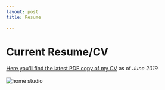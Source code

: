 ```yaml
---
layout: post
title: Resume

---
```


# Current Resume/CV

<a href="{{ site.baseurl }}assets/pdfs/CPalmer-CV-June2019.pdf">Here you'll find the latest PDF copy of my CV</a> as 
of *June 2019.*
        <br>
        <br>
        <img src="{{ site.baseurl }}assets/imgs/649872081_chroma.jpg" alt="home studio" class="img-responsive">
